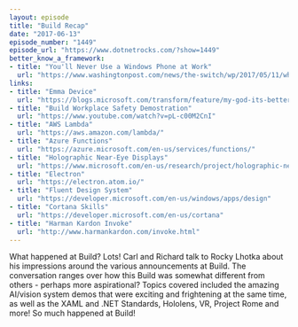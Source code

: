 ```yaml
---
layout: episode
title: "Build Recap"
date: "2017-06-13"
episode_number: "1449"
episode_url: "https://www.dotnetrocks.com/?show=1449"
better_know_a_framework:
- title: "You'll Never Use a Windows Phone at Work"
  url: "https://www.washingtonpost.com/news/the-switch/wp/2017/05/11/why-microsoft-is-totally-cool-with-you-using-other-companies-products-at-work/"
links:
- title: "Emma Device"
  url: "https://blogs.microsoft.com/transform/feature/my-god-its-better-emma-can-write-again-thanks-to-a-prototype-watch-raising-hope-for-parkinsons-disease/"
- title: "Build Workplace Safety Demostration"
  url: "https://www.youtube.com/watch?v=pL-c00M2CnI"
- title: "AWS Lambda"
  url: "https://aws.amazon.com/lambda/"
- title: "Azure Functions"
  url: "https://azure.microsoft.com/en-us/services/functions/"
- title: "Holographic Near-Eye Displays"
  url: "https://www.microsoft.com/en-us/research/project/holographic-near-eye-displays-virtual-augmented-reality"
- title: "Electron"
  url: "https://electron.atom.io/"
- title: "Fluent Design System"
  url: "https://developer.microsoft.com/en-us/windows/apps/design"
- title: "Cortana Skills"
  url: "https://developer.microsoft.com/en-us/cortana"
- title: "Harman Kardon Invoke"
  url: "http://www.harmankardon.com/invoke.html"
---
```


What happened at Build? Lots! Carl and Richard talk to Rocky Lhotka about his impressions around the various announcements at Build. The conversation ranges over how this Build was somewhat different from others - perhaps more aspirational? Topics covered included the amazing AI/vision system demos that were exciting and frightening at the same time, as well as the XAML and .NET Standards, Hololens, VR, Project Rome and more! So much happened at Build!

